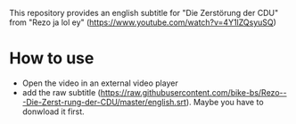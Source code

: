 This repository provides an english subtitle for "Die Zerstörung der CDU" from "Rezo ja lol ey" (https://www.youtube.com/watch?v=4Y1lZQsyuSQ)

# How to use
- Open the video in an external video player
- add the raw subtitle (https://raw.githubusercontent.com/bike-bs/Rezo---Die-Zerst-rung-der-CDU/master/english.srt). Maybe you have to donwload it first.
